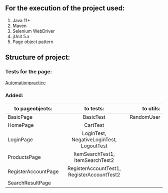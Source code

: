 ## For the execution of the project used:	
1. Java 11+
2. Maven
3. Selenium WebDriver
4. jUnit 5.x
5. Page object pattern

## Structure of project:

### Tests for the page:
[Automationpractice](http://automationpractice.com )

### Added:

| to pageobjects:       | to tests:                                  | to utils:  |
| --------------------- |:------------------------------------------:|-----------:|
| BasicPage             | BasicTest                                  | RandomUser |
| HomePage              | CartTest                                   |            |
| LoginPage             | LoginTest, NegativeLoginTest, LogoutTest   |            |
| ProductsPage          | ItemSearchTest1, ItemSearchTest2           |            |
| RegisterAccountPage   | RegisterAccountTest1, RegisterAccountTest2 |            |
| SearchResultPage      |                                            |            |

